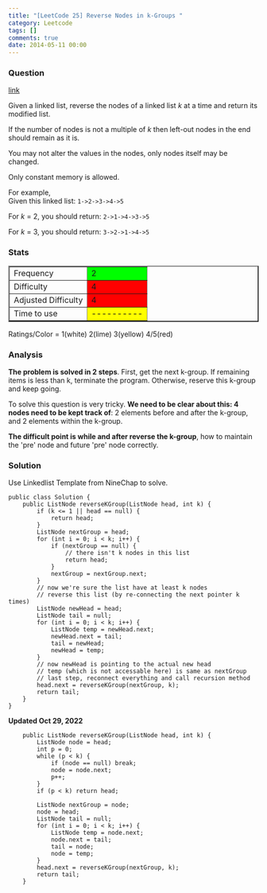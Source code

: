```yaml
---
title: "[LeetCode 25] Reverse Nodes in k-Groups "
category: Leetcode
tags: []
comments: true
date: 2014-05-11 00:00
---
```



### Question

[link](http://oj.leetcode.com/problems/reverse-nodes-in-k-group/)

<div class="question-content">
<p></p><p>
Given a linked list, reverse the nodes of a linked list <i>k</i> at a time and return its modified list.
</p>

<p>
If the number of nodes is not a multiple of <i>k</i> then left-out nodes in the end should remain as it is.</p>

<p>You may not alter the values in the nodes, only nodes itself may be changed.</p>

<p>Only constant memory is allowed.</p>

<p>
For example,<br>
Given this linked list: <code>1-&gt;2-&gt;3-&gt;4-&gt;5</code>
</p>

<p>
For <i>k</i> = 2, you should return: <code>2-&gt;1-&gt;4-&gt;3-&gt;5</code>
</p>

<p>
For <i>k</i> = 3, you should return: <code>3-&gt;2-&gt;1-&gt;4-&gt;5</code>
</p><p></p>
</div>

### Stats

<table border="2">
	<tr>
		<td>Frequency</td>
		<td bgcolor="lime">2</td>
	</tr>
	<tr>
		<td>Difficulty</td>
		<td bgcolor="red">4</td>
	</tr>
	<tr>
		<td>Adjusted Difficulty</td>
		<td bgcolor="red">4</td>
	</tr>
	<tr>
		<td>Time to use</td>
		<td bgcolor="yellow">----------</td>
	</tr>
</table>

Ratings/Color = 1(white) 2(lime) 3(yellow) 4/5(red)

### Analysis

**The problem is solved in 2 steps**. First, get the next k-group. If remaining items is less than k, terminate the program. Otherwise, reserve this k-group and keep going.

To solve this question is very tricky. **We need to be clear about this: 4 nodes need to be kept track of**: 2 elements before and after the k-group, and 2 elements within the k-group.

**The difficult point is while and after reverse the k-group**, how to maintain the 'pre' node and future 'pre' node correctly.

### Solution

Use Linkedlist Template from NineChap to solve.

    public class Solution {
        public ListNode reverseKGroup(ListNode head, int k) {
            if (k <= 1 || head == null) {
                return head;
            }
            ListNode nextGroup = head;
            for (int i = 0; i < k; i++) {
                if (nextGroup == null) {
                    // there isn't k nodes in this list
                    return head;
                }
                nextGroup = nextGroup.next;
            }
            // now we're sure the list have at least k nodes
            // reverse this list (by re-connecting the next pointer k times)
            ListNode newHead = head;
            ListNode tail = null;
            for (int i = 0; i < k; i++) {
                ListNode temp = newHead.next;
                newHead.next = tail;
                tail = newHead;
                newHead = temp;
            }
            // now newHead is pointing to the actual new head
            // temp (which is not accessable here) is same as nextGroup
            // last step, reconnect everything and call recursion method
            head.next = reverseKGroup(nextGroup, k);
            return tail;
        }
    }

**Updated Oct 29, 2022**

```
    public ListNode reverseKGroup(ListNode head, int k) {
        ListNode node = head;
        int p = 0;
        while (p < k) {
            if (node == null) break;
            node = node.next;
            p++;
        }
        if (p < k) return head;

        ListNode nextGroup = node;
        node = head;
        ListNode tail = null;
        for (int i = 0; i < k; i++) {
            ListNode temp = node.next;
            node.next = tail;
            tail = node;
            node = temp;
        }
        head.next = reverseKGroup(nextGroup, k);
        return tail;
    }
```
